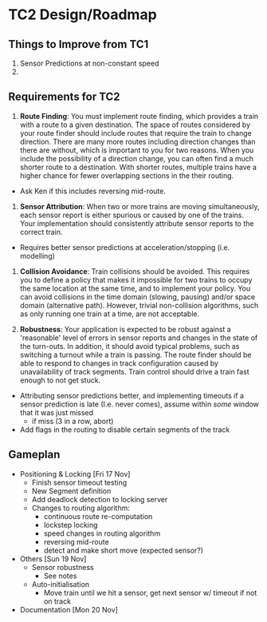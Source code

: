 # TC2 Design/Roadmap

## Things to Improve from TC1
1. Sensor Predictions at non-constant speed
1.

## Requirements for TC2
1. **Route Finding**: You must implement route finding, which provides a train with a route to a given destination. The space of routes considered by your route finder should include routes that require the train to change direction. There are many more routes including direction changes than there are without, which is important to you for two reasons. When you include the possibility of a direction change, you can often find a much shorter route to a destination. With shorter routes, multiple trains have a higher chance for fewer overlapping sections in the their routing.
- Ask Ken if this includes reversing mid-route.

1. **Sensor Attribution**: When two or more trains are moving simultaneously, each sensor report is either spurious or caused by one of the trains. Your implementation should consistently attribute sensor reports to the correct train.
- Requires better sensor predictions at acceleration/stopping (i.e. modelling)

1. **Collision Avoidance**: Train collisions should be avoided. This requires you to define a policy that makes it impossible for two trains to occupy the same location at the same time, and to implement your policy. You can avoid collisions in the time domain (slowing, pausing) and/or space domain (alternative path). However, trivial non-collision algorithms, such as only running one train at a time, are not acceptable.

1. **Robustness**: Your application is expected to be robust against a 'reasonable' level of errors in sensor reports and changes in the state of the turn-outs. In addition, it should avoid typical problems, such as switching a turnout while a train is passing. The route finder should be able to respond to changes in track configuration caused by unavailability of track segments. Train control should drive a train fast enough to not get stuck.
- Attributing sensor predictions better, and implementing timeouts if a sensor prediction is late (I.e. never comes), assume within _some_ window that it was just missed
    - if miss (3 in a row, abort)
- Add flags in the routing to disable certain segments of the track

## Gameplan
- Positioning & Locking [Fri 17 Nov]
    - Finish sensor timeout testing
    - New Segment definition
    - Add deadlock detection to locking server
    - Changes to routing algorithm:
        - continuous route re-computation
        - lockstep locking
        - speed changes in routing algorithm
        - reversing mid-route
        - detect and make short move (expected sensor?)
- Others [Sun 19 Nov]
    - Sensor robustness
        - See notes
    - Auto-initialisation
        - Move train until we hit a sensor, get next sensor w/ timeout if not on track
- Documentation [Mon 20 Nov]
